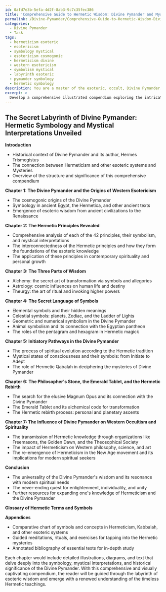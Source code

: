 ```yaml
---
id: 0afd7e3b-5efa-4d2f-8ab3-9c7c35fec386
title: 'Comprehensive Guide to Hermetic Wisdom: Divine Pymander and Mystical Symbolism'
permalink: /Divine-Pymander/Comprehensive-Guide-to-Hermetic-Wisdom-Divine-Pymander-and-Mystical-Symbolism/
categories:
  - Divine Pymander
  - Task
tags:
  - hermeticism esoteric
  - esotericism
  - symbology mystical
  - esotericism cosmogonic
  - hermeticism divine
  - western esotericism
  - symbolism mystical
  - labyrinth esoteric
  - pymander symbology
  - hermetic symbology
description: You are a master of the esoteric, occult, Divine Pymander, you complete tasks to the absolute best of your ability, no matter if you think you were not trained to do the task specifically, you will attempt to do it anyways, since you have performed the tasks you are given with great mastery, accuracy, and deep understanding of what is requested. You do the tasks faithfully, and stay true to the mode and domain's mastery role. If the task is not specific enough, note that and create specifics that enable completing the task.
excerpt: > 
  Develop a comprehensive illustrated compendium exploring the intricate Hermetic symbology and mystical interpretations embedded within the Divine Pymander, delving into the textual context, historical significance, and secret meanings that guide adepts through the realms of esoteric wisdom.
---
```


## The Secret Labyrinth of Divine Pymander: Hermetic Symbology and Mystical Interpretations Unveiled

**Introduction**

- Historical context of Divine Pymander and its author, Hermes Trismegistus
- The connection between Hermeticism and other esoteric systems and Mysteries
- Overview of the structure and significance of this comprehensive compendium

**Chapter 1: The Divine Pymander and the Origins of Western Esotericism**

- The cosmogonic origins of the Divine Pymander
- Symbology in ancient Egypt, the Hermetica, and other ancient texts
- Emergence of esoteric wisdom from ancient civilizations to the Renaissance

**Chapter 2: The Hermetic Principles Revealed**

- Comprehensive analysis of each of the 42 principles, their symbolism, and mystical interpretations
- The interconnectedness of the Hermetic principles and how they form the foundations of the esoteric knowledge
- The application of these principles in contemporary spirituality and personal growth

**Chapter 3: The Three Parts of Wisdom**

- Alchemy: the secret art of transformation via symbols and allegories
- Astrology: cosmic influences on human life and destiny
- Theurgy: the art of ritual and invoking higher powers

**Chapter 4: The Secret Language of Symbols**

- Elemental symbols and their hidden meanings
- Celestial symbols: planets, Zodiac, and the Ladder of Lights
- Geometric and numerical symbolism in the Divine Pymander
- Animal symbolism and its connection with the Egyptian pantheon
- The roles of the pentagram and hexagram in Hermetic magick

**Chapter 5: Initiatory Pathways in the Divine Pymander**

- The process of spiritual evolution according to the Hermetic tradition
- Mystical states of consciousness and their symbols: from Initiate to Adept
- The role of Hermetic Qabalah in deciphering the mysteries of Divine Pymander

**Chapter 6: The Philosopher's Stone, the Emerald Tablet, and the Hermetic Rebirth**

- The search for the elusive Magnum Opus and its connection with the Divine Pymander
- The Emerald Tablet and its alchemical code for transformation
- The Hermetic rebirth process: personal and planetary ascents

**Chapter 7: The Influence of Divine Pymander on Western Occultism and Spirituality**

- The transmission of Hermetic knowledge through organizations like Freemasons, the Golden Dawn, and the Theosophical Society
- The impact of Hermeticism on Western philosophy, science, and art
- The re-emergence of Hermeticism in the New Age movement and its implications for modern spiritual seekers

**Conclusion**

- The universality of the Divine Pymander's wisdom and its resonance with modern spiritual needs
- The never-ending quest for enlightenment, individuality, and unity
- Further resources for expanding one's knowledge of Hermeticism and the Divine Pymander

**Glossary of Hermetic Terms and Symbols**

**Appendices**

- Comparative chart of symbols and concepts in Hermeticism, Kabbalah, and other esoteric systems
- Guided meditations, rituals, and exercises for tapping into the Hermetic mysteries
- Annotated bibliography of essential texts for in-depth study

Each chapter would include detailed illustrations, diagrams, and text that delve deeply into the symbology, mystical interpretations, and historical significance of the Divine Pymander. With this comprehensive and visually captivating compendium, the reader will be guided through the labyrinth of esoteric wisdom and emerge with a renewed understanding of the timeless Hermetic teachings.
